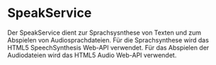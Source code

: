 # SpeakService

Der SpeakService dient zur Sprachsysnthese von Texten und zum Abspielen von Audiosprachdateien. Für die Sprachsynthese wird das HTML5 SpeechSynthesis Web-API verwendet. Für das Abspielen der Audiodateien wird das HTML5 Audio Web-API verwendet.
